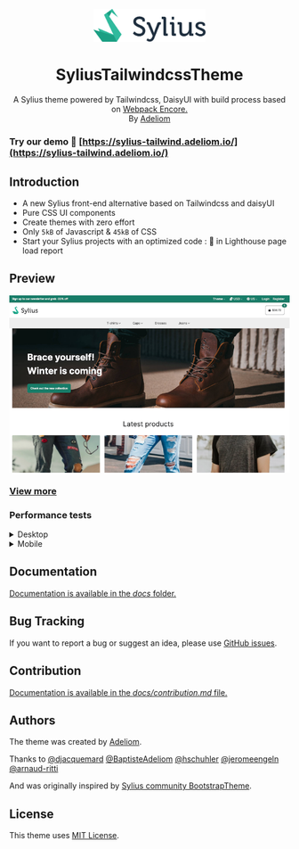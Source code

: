<p align="center">
    <img width="40%" src="./docs/medias/sylius.svg" />
    <h1 align="center">SyliusTailwindcssTheme</h1>
    <p align="center">A Sylius theme powered by Tailwindcss, DaisyUI with build process based on <a target="_blank" href="https://symfony.com/doc/current/frontend.html">Webpack Encore.</a>
    <br/>By <a target="_blank" href="https://www.adeliom.com">Adeliom</a></p>
</p>

[//]: # (<p align="center">)
[//]: # (    <img alt="Packagist Downloads" src="https://img.shields.io/packagist/dm/agence-adeliom/sylius-tailwindcss-theme" />)
[//]: # (</p>)

### Try our demo 🚀 [https://sylius-tailwind.adeliom.io/](https://sylius-tailwind.adeliom.io/)

## Introduction

- A new Sylius front-end alternative based on Tailwindcss and daisyUI
- Pure CSS UI components
- Create themes with zero effort
- Only `5kB` of Javascript & `45kB` of CSS
- Start your Sylius projects with an optimized code : 💯 in Lighthouse page load report
## Preview

<a href="./docs/medias/home1.png" target="_blank">
    <img src="./docs/medias/home1.png" align="center" height="50%">
</a>

### [View more](./docs/screenshots.md)

### Performance tests

<details>
    <summary>Desktop</summary>
    <hr>
    <a href="./docs/medias/notes_desktop.png" target="_blank">
        <img src="./docs/medias/notes_desktop.png" align="center">
    </a>
</details>

<details>
    <summary>Mobile</summary>
    <hr>
    <a href="./docs/medias/notes_mobile.png" target="_blank">
        <img src="./docs/medias/notes_mobile.png" align="center">
    </a>
</details>


## Documentation

[Documentation is available in the *docs* folder.](docs/index.md)

## Bug Tracking

If you want to report a bug or suggest an idea, please use [GitHub issues](https://github.com/agence-adeliom/sylius-tailwindcss-theme/issues).

## Contribution

[Documentation is available in the *docs/contribution.md* file.](docs/contribution.md)

## Authors

The theme was created by [Adeliom](https://www.adeliom.com).

Thanks to [@djacquemard](https://github.com/djacquemard) [@BaptisteAdeliom](https://github.com/BaptisteAdeliom) [@hschuhler](https://github.com/hschuhler) [@jeromeengeln](https://github.com/jeromeengeln) [@arnaud-ritti](https://github.com/arnaud-ritti)

And was originally inspired by [Sylius community BootstrapTheme](https://github.com/SyliusCrafts/BootstrapTheme).

[//]: # ([![]&#40;https://contrib.rocks/image?repo=agence-adeliom/sylius-tailwindcss-theme&#41;]&#40;https://github.com/agence-adeliom/sylius-tailwindcss-theme/graphs/contributors&#41;)

## License

This theme uses [MIT License](LICENSE.md).


